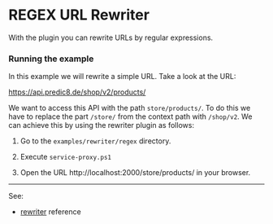 # REGEX URL Rewriter
With the plugin you can rewrite URLs by regular expressions. 


### Running the example

In this example we will rewrite a simple URL. Take a look at the URL:

https://api.predic8.de/shop/v2/products/

We want to access this API with the path `store/products/`. To do this we have to replace the part `/store/` from the context path with `/shop/v2`. We can achieve this by using the rewriter plugin as follows:

1. Go to the `examples/rewriter/regex` directory.

2. Execute `service-proxy.ps1`

3. Open the URL http://localhost:2000/store/products/ in your browser.
---
See:
- [rewriter](https://membrane-soa.org/api-gateway-doc/current/configuration/reference/rewriter.htm) reference